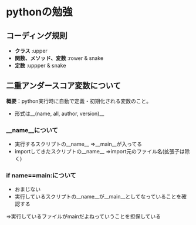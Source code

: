 # pythonの勉強

## コーディング規則
 - **クラス** :upper
 - **関数、メソッド、変数** :rower & snake
 - **定数** :uppper & snake


## 二重アンダースコア変数について
**概要**：python実行時に自動で定義・初期化される変数のこと。
- 形式は__(name, all, author, version)__

### __name__について
 - 実行するスクリプトの__name__
 ⇒__main__が入ってる
 - importしてきたスクリプトの__name__
 ⇒import元のファイル名(拡張子は除く)

### if __name__==__main__:について
- おまじない
- 実行しているスクリプトの__name__が__main__としてなっていることを確認する

⇒実行しているファイルがmainだよねっていうことを担保している